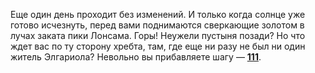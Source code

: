 Еще один день проходит без изменений. И только когда солнце уже готово исчезнуть, перед вами поднимаются сверкающие золотом в лучах заката пики Лонсама. Горы! Неужели пустыня позади? Но что ждет вас по ту сторону хребта, там, где еще ни разу не был ни один житель Элгариола? Невольно вы прибавляете шагу — [**111**](#n_111).

